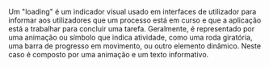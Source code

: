 Um "loading" é um indicador visual usado em interfaces de utilizador para informar aos utilizadores que um processo está em curso e que a aplicação está a trabalhar para concluir uma tarefa. Geralmente, é representado por uma animação ou símbolo que indica atividade, como uma roda giratória, uma barra de progresso em movimento, ou outro elemento dinâmico. Neste caso é composto por uma animação e um texto informativo.
<br>
<br>
<br>
<br>
